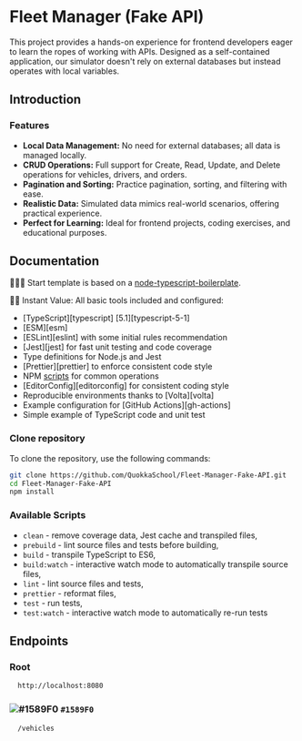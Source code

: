 # Fleet Manager (Fake API)

This project provides a hands-on experience for frontend developers eager to learn the ropes of working with APIs. Designed as a self-contained application, our simulator doesn't rely on external databases but instead operates with local variables.

## Introduction

### Features

- **Local Data Management:** No need for external databases; all data is managed locally.
- **CRUD Operations:** Full support for Create, Read, Update, and Delete operations for vehicles, drivers, and orders.
- **Pagination and Sorting:** Practice pagination, sorting, and filtering with ease.
- **Realistic Data:** Simulated data mimics real-world scenarios, offering practical experience.
- **Perfect for Learning:** Ideal for frontend projects, coding exercises, and educational purposes.

## Documentation

👩🏻‍💻 Start template is based on a [node-typescript-boilerplate](https://github.com/jsynowiec/node-typescript-boilerplate).

🏃🏽 Instant Value: All basic tools included and configured:

- [TypeScript][typescript] [5.1][typescript-5-1]
- [ESM][esm]
- [ESLint][eslint] with some initial rules recommendation
- [Jest][jest] for fast unit testing and code coverage
- Type definitions for Node.js and Jest
- [Prettier][prettier] to enforce consistent code style
- NPM [scripts](#available-scripts) for common operations
- [EditorConfig][editorconfig] for consistent coding style
- Reproducible environments thanks to [Volta][volta]
- Example configuration for [GitHub Actions][gh-actions]
- Simple example of TypeScript code and unit test

### Clone repository

To clone the repository, use the following commands:

```sh
git clone https://github.com/QuokkaSchool/Fleet-Manager-Fake-API.git
cd Fleet-Manager-Fake-API
npm install
```

### Available Scripts

- `clean` - remove coverage data, Jest cache and transpiled files,
- `prebuild` - lint source files and tests before building,
- `build` - transpile TypeScript to ES6,
- `build:watch` - interactive watch mode to automatically transpile source files,
- `lint` - lint source files and tests,
- `prettier` - reformat files,
- `test` - run tests,
- `test:watch` - interactive watch mode to automatically re-run tests

## Endpoints

### Root

```sh
  http://localhost:8080
```

### ![#1589F0](https://placehold.co/15x15/1589F0/1589F0.png) `#1589F0`

```sh
  /vehicles
```

